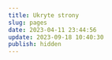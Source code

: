 ```yaml
---
title: Ukryte strony
slug: pages
date: 2023-04-11 23:44:56
update: 2023-09-18 10:40:30
publish: hidden
---
```


